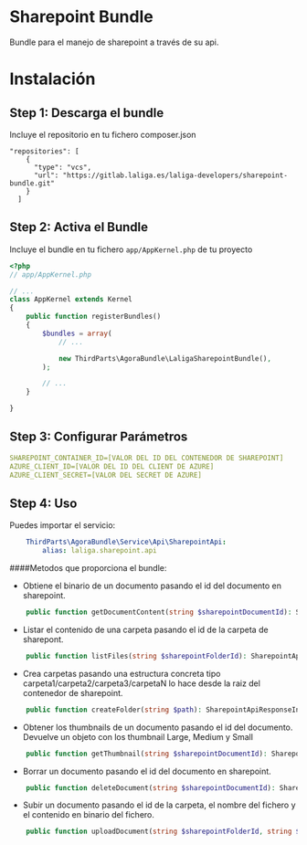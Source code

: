 # Sharepoint Bundle

 Bundle para el manejo de sharepoint a través de su api.
 
 Instalación
 ============
 
 Step 1: Descarga el bundle
 ---------------------------
 
 Incluye el repositorio en tu fichero composer.json
 
 ```
 "repositories": [
     {
       "type": "vcs",
       "url": "https://gitlab.laliga.es/laliga-developers/sharepoint-bundle.git"
     }
   ]
 ```
Step 2: Activa el Bundle
-------------------------

Incluye el bundle en tu fichero `app/AppKernel.php` de tu proyecto

```php
<?php
// app/AppKernel.php

// ...
class AppKernel extends Kernel
{
    public function registerBundles()
    {
        $bundles = array(
            // ...

    	    new ThirdParts\AgoraBundle\LaligaSharepointBundle(),
        );

        // ...
    }

}
 ```
 Step 3: Configurar Parámetros
 -------------------------
   ```yml
SHAREPOINT_CONTAINER_ID=[VALOR DEL ID DEL CONTENEDOR DE SHAREPOINT]
AZURE_CLIENT_ID=[VALOR DEL ID DEL CLIENT DE AZURE]
AZURE_CLIENT_SECRET=[VALOR DEL SECRET DE AZURE]
```
 Step 4: Uso
 -------------------------    

Puedes importar el servicio:
```yml
    ThirdParts\AgoraBundle\Service\Api\SharepointApi:
        alias: laliga.sharepoint.api
 ```

####Metodos que proporciona el bundle:

- Obtiene el binario de un documento pasando el id del documento en sharepoint.
```php
    public function getDocumentContent(string $sharepointDocumentId): SharepointApiResponseInterface;
```
- Listar el contenido de una carpeta pasando el id de la carpeta de sharepont.
```php
    public function listFiles(string $sharepointFolderId): SharepointApiResponseInterface;
```
- Crea carpetas pasando una estructura concreta tipo carpeta1/carpeta2/carpeta3/carpetaN lo hace desde la raiz del contenedor de sharepoint.
```php
    public function createFolder(string $path): SharepointApiResponseInterface;
```
- Obtener los thumbnails de un documento pasando el id del documento. Devuelve un objeto con los thumbnail Large, Medium y Small
```php
    public function getThumbnail(string $sharepointDocumentId): SharepointApiResponseInterface;
```
- Borrar un documento pasando el id del documento en sharepoint.
```php
    public function deleteDocument(string $sharepointDocumentId): SharepointApiResponseInterface;
```
- Subir un documento pasando el id de la carpeta, el nombre del fichero y el contenido en binario del fichero.
```php
    public function uploadDocument(string $sharepointFolderId, string $filename, string $content): SharepointApiResponseInterface;
```
